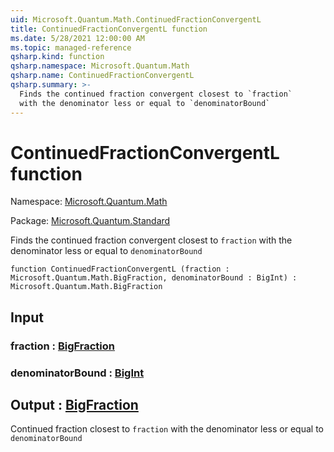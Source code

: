 ```yaml
---
uid: Microsoft.Quantum.Math.ContinuedFractionConvergentL
title: ContinuedFractionConvergentL function
ms.date: 5/28/2021 12:00:00 AM
ms.topic: managed-reference
qsharp.kind: function
qsharp.namespace: Microsoft.Quantum.Math
qsharp.name: ContinuedFractionConvergentL
qsharp.summary: >-
  Finds the continued fraction convergent closest to `fraction`
  with the denominator less or equal to `denominatorBound`
---
```


# ContinuedFractionConvergentL function

Namespace: [Microsoft.Quantum.Math](xref:Microsoft.Quantum.Math)

Package: [Microsoft.Quantum.Standard](https://nuget.org/packages/Microsoft.Quantum.Standard)


Finds the continued fraction convergent closest to `fraction`with the denominator less or equal to `denominatorBound`

```qsharp
function ContinuedFractionConvergentL (fraction : Microsoft.Quantum.Math.BigFraction, denominatorBound : BigInt) : Microsoft.Quantum.Math.BigFraction
```


## Input

### fraction : [BigFraction](xref:Microsoft.Quantum.Math.BigFraction)




### denominatorBound : [BigInt](xref:microsoft.quantum.qsharp.valueliterals#bigint-literals)





## Output : [BigFraction](xref:Microsoft.Quantum.Math.BigFraction)

Continued fraction closest to `fraction`with the denominator less or equal to `denominatorBound`